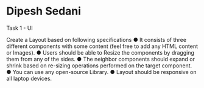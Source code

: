 # Dipesh Sedani

Task 1 - UI 

Create a Layout based on following specifications
● It consists of three different components with some content (feel free to
add any HTML content or Images).
● Users should be able to Resize the components by dragging them from
any of the sides.
● The neighbor components should expand or shrink based on re-sizing
operations performed on the target component.
● You can use any open-source Library.
● Layout should be responsive on all laptop devices.
